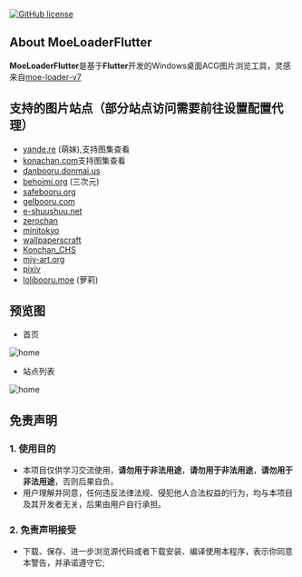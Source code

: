 [![GitHub license](https://raw.githubusercontent.com/Chihiro23333/MoeLoaderFlutter/c8f4acf60a7a277944ba27699fd130040471a26f/screenshot/icons/pywxdump.svg)](https://github.com/Chihiro23333/MoeLoaderFlutter/blob/master/LICENSE)
## About MoeLoaderFlutter
**MoeLoaderFlutter**是基于**Flutter**开发的Windows桌面ACG图片浏览工具，灵感来自[moe-loader-v7](https://github.com/esonic/moe-loader-v7)
## 支持的图片站点（部分站点访问需要前往设置配置代理）
* [yande.re](https://yande.re) (萌妹),支持图集查看
* [konachan.com](https://konachan.com)支持图集查看
* [danbooru.donmai.us](https://danbooru.donmai.us)
* [behoimi.org](http://behoimi.org) (三次元)
* [safebooru.org](http://safebooru.org)
* [gelbooru.com](https://gelbooru.com)
* [e-shuushuu.net](http://e-shuushuu.net)
* [zerochan](www.zerochan.net)
* [minitokyo](http://www.minitokyo.net/)
* [wallpaperscraft](https://wallpaperscraft.com/)
* [Konchan_CHS](https://gelbooru.wjcodes.com/)
* [mjv-art.org](https://anime-pictures.net)
* [pixiv](www.pixiv.net)
* [lolibooru.moe](https://lolibooru.moe) (萝莉)
## 预览图

- 首页

![home](https://github.com/Chihiro23333/MoeLoaderFlutter/blob/master/screenshot/home.png?raw=true)

- 站点列表

![home](https://github.com/Chihiro23333/MoeLoaderFlutter/blob/master/screenshot/page_list.png?raw=true)

## 免责声明
### 1. 使用目的

* 本项目仅供学习交流使用，**请勿用于非法用途**，**请勿用于非法用途**，**请勿用于非法用途**，否则后果自负。
* 用户理解并同意，任何违反法律法规、侵犯他人合法权益的行为，均与本项目及其开发者无关，后果由用户自行承担。

### 2. 免责声明接受

* 下载、保存、进一步浏览源代码或者下载安装、编译使用本程序，表示你同意本警告，并承诺遵守它;